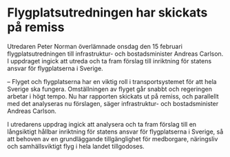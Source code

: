 # Flygplatsutredningen har skickats på remiss

Utredaren Peter Norman överlämnade onsdag den 15 februari flygplatsutredningen till infrastruktur- och bostadsminister Andreas Carlson. I uppdraget ingick att utreda och ta fram förslag till inriktning för statens ansvar för flygplatserna i Sverige.

– Flyget och flygplatserna har en viktig roll i transportsystemet för att hela Sverige ska fungera. Omställningen av flyget går snabbt och regeringen arbetar i högt tempo. Nu har rapporten skickats ut på remiss, och parallellt med det analyseras nu förslagen, säger infrastruktur- och bostadsminister Andreas Carlson.

I utredarens uppdrag ingick att analysera och ta fram förslag till en långsiktigt hållbar inriktning för statens ansvar för flygplatserna i Sverige, så att behoven av en grundläggande tillgänglighet för medborgare, näringsliv och samhällsviktigt flyg i hela landet tillgodoses.
